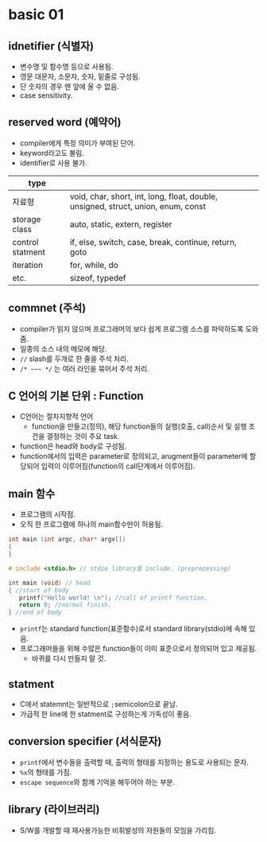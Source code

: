 # basic 01 

## idnetifier (식별자)

* 변수명 및 함수명 등으로 사용됨.
* 영문 대문자, 소문자, 숫자, 밑줄로 구성됨.
* 단 숫자의 경우 맨 앞에 올 수 없음.
* case sensitivity.

## reserved word (예약어)

* compiler에게 특정 의미가 부여된 단어.
* keyword라고도 불림.
* identifier로 사용 불가.

| type | |
|---|---|
|자료형| void, char, short, int, long, float, double, unsigned, struct, union, enum, const |
|storage class | auto, static, extern, register |
|control statment | if, else, switch, case, break, continue, return, goto |
|iteration | for, while, do|
|etc. | sizeof, typedef |

## commnet (주석)

* compiler가 읽지 않으며 프로그래머의 보다 쉽게 프로그램 소스를 파악하도록 도와줌.
* 일종의 소스 내의 메모에 해당.
* `//` slash를 두개로 한 줄을 주석 처리.
* `/* ~~~ */` 는 여러 라인을 묶어서 주석 처리.

## C 언어의 기본 단위 : Function
* C언어는 절차지향적 언어
   * function을 만들고(정의), 해당 function들의 실행(호출, call)순서 및 실행 조건을 결정하는 것이 주요 task.
* function은 head와 body로 구성됨.
* function에서의 입력은 parameter로 정의되고, arugment들이 parameter에 할당되어 입력이 이루어짐(function의 call단계에서 이루어짐).
  
## main 함수
* 프로그램의 시작점.
* 오직 한 프로그램에 하나의 main함수만이 허용됨.
```c
int main (int argc, char* argv[])
{
}
```

```c
# include <stdio.h> // stdio library를 include. (preprocessing)

int main (void) // head
{ //start of body
   printf("Hello world! \n"); //call of printf function.
   return 0; //normal finish. 
} //end of body
```
* `printf`는 standard function(표준함수)로서 standard library(stdio)에 속해 있음.
* 프로그래머들을 위해 수많은 function들이 이미 표준으로서 정의되어 있고 제공됨.
   * 바퀴를 다시 만들지 말 것.

## statment
* C에서 statemnt는 일반적으로 `;`semicolon으로 끝남.
* 가급적 한 line에 한 statment로 구성하는게 가독성이 좋음.

## conversion specifier (서식문자)

* `printf`에서 변수들을 출력할 때, 출력의 형태를 지정하는 용도로 사용되는 문자.
* `%x`의 형태를 가짐.
* `escape sequence`와 함께 기억을 해두어야 하는 부분.

## library (라이브러리)

* S/W를 개발할 때 재사용가능한 비휘발성의 자원들의 모임을 가리킴.

